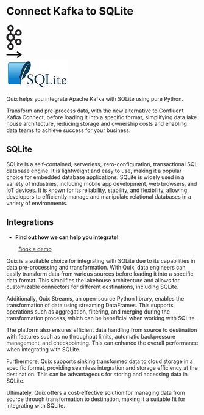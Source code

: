 # Connect Kafka to SQLite

<div class="connect-images cards blog-grid-card" markdown>
<div>
<img src="../images/kafka_logo.png" width="40px" />
</div>
<div>
<img src="../images/arrow.svg" width="40px" />
</div>
<div>
<img src="./images/sqlite_1.jpg" />
</div>
</div>

Quix helps you integrate Apache Kafka with SQLite using pure Python.

Transform and pre-process data, with the new alternative to Confluent Kafka Connect, before loading it into a specific format, simplifying data lake house architecture, reducing storage and ownership costs and enabling data teams to achieve success for your business.

## SQLite

SQLite is a self-contained, serverless, zero-configuration, transactional SQL database engine. It is lightweight and easy to use, making it a popular choice for embedded database applications. SQLite is widely used in a variety of industries, including mobile app development, web browsers, and IoT devices. It is known for its reliability, stability, and flexibility, allowing developers to efficiently manage and manipulate relational databases in a variety of environments.

## Integrations

<div class="grid cards" markdown>

- __Find out how we can help you integrate!__

    <a class="md-button md-button--primary" href="https://share.hsforms.com/1iW0TmZzKQMChk0lxd_tGiw4yjw2?__hstc=175542013.2303933fbd746c0ac86d9ccbe9bc9100.1728383268831.1729603416735.1729620918855.31&__hssc=175542013.1.1729620918855&__hsfp=2132701734" target="_blank" style="margin:.5rem;">Book a demo</a>

</div>


Quix is a suitable choice for integrating with SQLite due to its capabilities in data pre-processing and transformation. With Quix, data engineers can easily transform data from various sources before loading it into a specific data format. This simplifies the lakehouse architecture and allows for customizable connectors for different destinations, including SQLite.

Additionally, Quix Streams, an open-source Python library, enables the transformation of data using streaming DataFrames. This supports operations such as aggregation, filtering, and merging during the transformation process, which can be beneficial when working with SQLite.

The platform also ensures efficient data handling from source to destination with features such as no throughput limits, automatic backpressure management, and checkpointing. This can enhance the overall performance when integrating with SQLite.

Furthermore, Quix supports sinking transformed data to cloud storage in a specific format, providing seamless integration and storage efficiency at the destination. This can be advantageous for storing and accessing data in SQLite.

Ultimately, Quix offers a cost-effective solution for managing data from source through transformation to destination, making it a suitable fit for integrating with SQLite.

